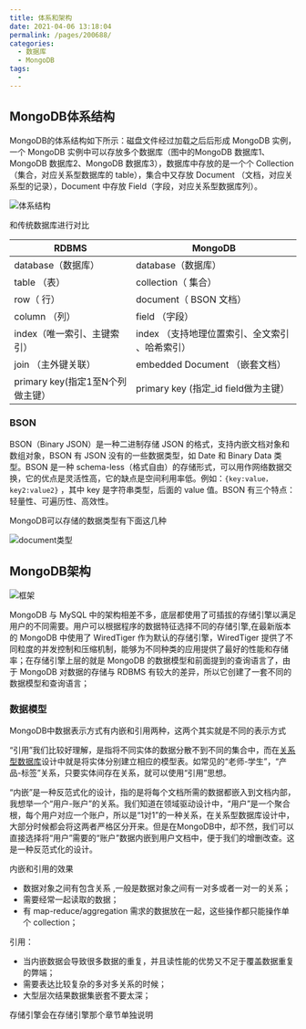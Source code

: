 ```yaml
---
title: 体系和架构
date: 2021-04-06 13:18:04
permalink: /pages/200688/
categories:
  - 数据库
  - MongoDB
tags:
  - 
---
```

## MongoDB体系结构

MongoDB的体系结构如下所示：磁盘文件经过加载之后后形成 MongoDB 实例，一个 MongoDB 实例中可以存放多个数据库（图中的MongoDB 数据库1、MongoDB 数据库2、MongoDB 数据库3），数据库中存放的是一个个 Collection （集合，对应关系型数据库的 table），集合中又存放 Document （文档，对应关系型的记录），Document 中存放 Field（字段，对应关系型数据库列）。

![体系结构](https://img.xiaoyou66.com/2021/04/06/085c7b0b25f65.png)

和传统数据库进行对比

| RDBMS                            | MongoDB                                         |
| -------------------------------- | ----------------------------------------------- |
| database（数据库）               | database（数据库）                              |
| table （表）                     | collection（ 集合）                             |
| row（ 行）                       | document（ BSON 文档）                          |
| column （列）                    | field （字段）                                  |
| index（唯一索引、主键索引）      | index （支持地理位置索引、全文索引 、哈希索引） |
| join （主外键关联）              | embedded Document （嵌套文档）                  |
| primary key(指定1至N个列做主键） | primary key (指定_id field做为主键）            |

### BSON

BSON（Binary JSON）是一种二进制存储 JSON 的格式，支持内嵌文档对象和数组对象，BSON 有 JSON 没有的一些数据类型，如 Date 和 Binary Data 类型。BSON 是一种 schema-less（格式自由）的存储形式，可以用作网络数据交换，它的优点是灵活性高，它的缺点是空间利用率低。例如：`{key:value，key2:value2}` ，其中 key 是字符串类型，后面的 value 值。BSON 有三个特点：轻量性、可遍历性、高效性。

MongoDB可以存储的数据类型有下面这几种

![document类型](https://img.xiaoyou66.com/2021/04/06/715c21791e80e.png)

## MongoDB架构

![框架](https://img.xiaoyou66.com/2021/04/06/b51680aaede8a.png)

MongoDB 与 MySQL 中的架构相差不多，底层都使用了可插拔的存储引擎以满足用户的不同需要。用户可以根据程序的数据特征选择不同的存储引擎,在最新版本的 MongoDB 中使用了 WiredTiger 作为默认的存储引擎，WiredTiger 提供了不同粒度的并发控制和压缩机制，能够为不同种类的应用提供了最好的性能和存储率；在存储引擎上层的就是 MongoDB 的数据模型和前面提到的查询语言了，由于 MongoDB 对数据的存储与 RDBMS 有较大的差异，所以它创建了一套不同的数据模型和查询语言；

### 数据模型

MongoDB中数据表示方式有内嵌和引用两种，这两个其实就是不同的表示方式

“引用”我们比较好理解，是指将不同实体的数据分散不到不同的集合中，而在[关系型数据库](https://cloud.tencent.com/product/cdb-overview?from=10680)设计中就是将实体分别建立相应的模型表。如常见的“老师-学生”，“产品-标签”关系，只要实体间存在关系，就可以使用“引用”思想。

“内嵌”是一种反范式化的设计，指的是将每个文档所需的数据都嵌入到文档内部，我想举一个“用户-账户”的关系。我们知道在领域驱动设计中，“用户”是一个聚合根，每个用户对应一个账户，所以是“1对1”的一种关系，在关系型数据库设计中，大部分时候都会将这两者严格区分开来。但是在MongoDB中，却不然，我们可以直接选择将“用户”需要的“账户”数据内嵌到用户文档中，便于我们的增删改查。这是一种反范式化的设计。

内嵌和引用的效果

- 数据对象之间有包含关系 ,一般是数据对象之间有一对多或者一对一的关系；
- 需要经常一起读取的数据；
- 有 map-reduce/aggregation 需求的数据放在一起，这些操作都只能操作单个 collection；

引用：

- 当内嵌数据会导致很多数据的重复，并且读性能的优势又不足于覆盖数据重复的弊端；
- 需要表达比较复杂的多对多关系的时候；
- 大型层次结果数据集嵌套不要太深；

存储引擎会在存储引擎那个章节单独说明